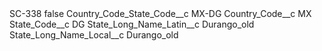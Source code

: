 <?xml version="1.0" encoding="UTF-8"?>
<CustomMetadata xmlns="http://soap.sforce.com/2006/04/metadata" xmlns:xsi="http://www.w3.org/2001/XMLSchema-instance" xmlns:xsd="http://www.w3.org/2001/XMLSchema">
    <label>SC-338</label>
    <protected>false</protected>
    <values>
        <field>Country_Code_State_Code__c</field>
        <value xsi:type="xsd:string">MX-DG</value>
    </values>
    <values>
        <field>Country_Code__c</field>
        <value xsi:type="xsd:string">MX</value>
    </values>
    <values>
        <field>State_Code__c</field>
        <value xsi:type="xsd:string">DG</value>
    </values>
    <values>
        <field>State_Long_Name_Latin__c</field>
        <value xsi:type="xsd:string">Durango_old</value>
    </values>
    <values>
        <field>State_Long_Name_Local__c</field>
        <value xsi:type="xsd:string">Durango_old</value>
    </values>
</CustomMetadata>
